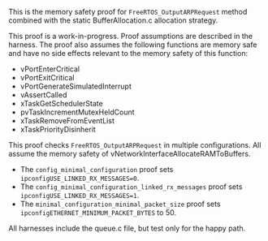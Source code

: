 This is the memory safety proof for ```FreeRTOS_OutputARPRequest```
method combined with the static BufferAllocation.c allocation strategy.

This proof is a work-in-progress.  Proof assumptions are described in
the harness.  The proof also assumes the following functions are
memory safe and have no side effects relevant to the memory safety of
this function:

* vPortEnterCritical
* vPortExitCritical
* vPortGenerateSimulatedInterrupt
* vAssertCalled
* xTaskGetSchedulerState
* pvTaskIncrementMutexHeldCount
* xTaskRemoveFromEventList
* xTaskPriorityDisinherit

This proof checks ```FreeRTOS_OutputARPRequest``` in multiple configurations.
All assume the memory safety of vNetworkInterfaceAllocateRAMToBuffers.
* The ```config_minimal_configuration``` proof sets
  ```ipconfigUSE_LINKED_RX_MESSAGES=0```.
* The ```config_minimal_configuration_linked_rx_messages``` proof sets
  ```ipconfigUSE_LINKED_RX_MESSAGES=1```.
* The ```minimal_configuration_minimal_packet_size``` proof sets
  ```ipconfigETHERNET_MINIMUM_PACKET_BYTES``` to 50.

All harnesses include the queue.c file, but test only for the happy path.
